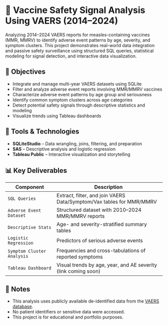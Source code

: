 # 🧪 Vaccine Safety Signal Analysis Using VAERS (2014–2024)

Analyzing 2014–2024 VAERS reports for measles-containing vaccines (MMR, MMRV) to identify adverse event patterns by age, severity, and symptom clusters. 
This project demonstrates real-world data integration and passive safety surveillance using structured SQL queries, statistical modeling for signal detection, 
and interactive data visualization.

## 📌 Objectives

- Integrate and manage multi-year VAERS datasets using SQLite
- Filter and analyze adverse event reports involving MMR/MMRV vaccines
- Characterize adverse event patterns by age group and seriousness
- Identify common symptom clusters across age categories
- Detect potential safety signals through descriptive statistics and modeling
- Visualize trends using Tableau dashboards

## 🧰 Tools & Technologies

- **SQLiteStudio** – Data wrangling, joins, filtering, and preparation
- **SAS** – Descriptive analysis and logistic regression
- **Tableau Public** – Interactive visualization and storytelling

## 📊 Key Deliverables

| Component | Description |
|----------|-------------|
| `SQL Queries` | Extract, filter, and join VAERS Data/Symptom/Vax tables for MMR/MMRV |
| `Adverse Event Dataset` | Structured dataset with 2010–2024 MMR/MMRV reports |
| `Descriptive Stats` | Age- and severity-stratified summary tables |
| `Logistic Regression` | Predictors of serious adverse events |
| `Symptom Cluster Analysis` | Frequencies and cross-tabulations of reported symptoms |
| `Tableau Dashboard` | Visual trends by age, year, and AE severity (link coming soon) |

## 🔐 Notes

- This analysis uses publicly available de-identified data from the [VAERS database](https://vaers.hhs.gov/data/datasets.html).
- No patient identifiers or sensitive data were accessed.
- This project is for educational and portfolio purposes.

